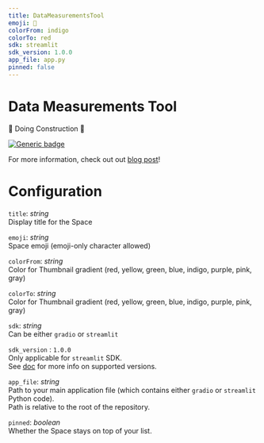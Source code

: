 ```yaml
---
title: DataMeasurementsTool
emoji: 🤗
colorFrom: indigo
colorTo: red
sdk: streamlit
sdk_version: 1.0.0
app_file: app.py
pinned: false
---
```



# Data Measurements Tool

🚧 Doing Construction 🚧

[![Generic badge](https://img.shields.io/badge/🤗-Open%20In%20Spaces-blue.svg)](https://huggingface.co/spaces/huggingface/data-measurements-tool)

For more information, check out out [blog post](https://huggingface.co/blog/data-measurements-tool)!

# Configuration

`title`: _string_  
Display title for the Space

`emoji`: _string_  
Space emoji (emoji-only character allowed)

`colorFrom`: _string_  
Color for Thumbnail gradient (red, yellow, green, blue, indigo, purple, pink, gray)

`colorTo`: _string_  
Color for Thumbnail gradient (red, yellow, green, blue, indigo, purple, pink, gray)

`sdk`: _string_  
Can be either `gradio` or `streamlit`

`sdk_version` : `1.0.0`  
Only applicable for `streamlit` SDK.  
See [doc](https://hf.co/docs/hub/spaces) for more info on supported versions.

`app_file`: _string_  
Path to your main application file (which contains either `gradio` or `streamlit` Python code).  
Path is relative to the root of the repository.

`pinned`: _boolean_  
Whether the Space stays on top of your list.
